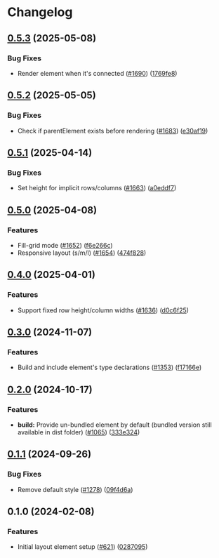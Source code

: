 # Changelog

## [0.5.3](https://github.com/EOX-A/EOxElements/compare/layout-v0.5.2...layout-v0.5.3) (2025-05-08)


### Bug Fixes

* Render element when it's connected ([#1690](https://github.com/EOX-A/EOxElements/issues/1690)) ([1769fe8](https://github.com/EOX-A/EOxElements/commit/1769fe8478272cdac20d1cacbbae32f33460090a))

## [0.5.2](https://github.com/EOX-A/EOxElements/compare/layout-v0.5.1...layout-v0.5.2) (2025-05-05)


### Bug Fixes

* Check if parentElement exists before rendering ([#1683](https://github.com/EOX-A/EOxElements/issues/1683)) ([e30af19](https://github.com/EOX-A/EOxElements/commit/e30af198682a8c962ee161a792056b25c82752bd))

## [0.5.1](https://github.com/EOX-A/EOxElements/compare/layout-v0.5.0...layout-v0.5.1) (2025-04-14)


### Bug Fixes

* Set height for implicit rows/columns ([#1663](https://github.com/EOX-A/EOxElements/issues/1663)) ([a0eddf7](https://github.com/EOX-A/EOxElements/commit/a0eddf76fc308f1ed46eb665eabf1faf28f7079e))

## [0.5.0](https://github.com/EOX-A/EOxElements/compare/layout-v0.4.0...layout-v0.5.0) (2025-04-08)


### Features

* Fill-grid mode ([#1652](https://github.com/EOX-A/EOxElements/issues/1652)) ([f6e266c](https://github.com/EOX-A/EOxElements/commit/f6e266cf73ac771895e03d02c995e06747e73614))
* Responsive layout (s/m/l) ([#1654](https://github.com/EOX-A/EOxElements/issues/1654)) ([474f828](https://github.com/EOX-A/EOxElements/commit/474f8285a5e27df65ba598f57a86219f642809d8))

## [0.4.0](https://github.com/EOX-A/EOxElements/compare/layout-v0.3.0...layout-v0.4.0) (2025-04-01)


### Features

* Support fixed row height/column widths ([#1636](https://github.com/EOX-A/EOxElements/issues/1636)) ([d0c6f25](https://github.com/EOX-A/EOxElements/commit/d0c6f253d9d39633cb4297f935b8fb28af94f152))

## [0.3.0](https://github.com/EOX-A/EOxElements/compare/layout-v0.2.0...layout-v0.3.0) (2024-11-07)


### Features

* Build and include element's type declarations ([#1353](https://github.com/EOX-A/EOxElements/issues/1353)) ([f17166e](https://github.com/EOX-A/EOxElements/commit/f17166e292ce546a2ff45433a05248330eb63713))

## [0.2.0](https://github.com/EOX-A/EOxElements/compare/layout-v0.1.1...layout-v0.2.0) (2024-10-17)


### Features

* **build:** Provide un-bundled element by default (bundled version still available in dist folder) ([#1065](https://github.com/EOX-A/EOxElements/issues/1065)) ([333e324](https://github.com/EOX-A/EOxElements/commit/333e324def0354992fadd4640fc2ee9b72a545b4))

## [0.1.1](https://github.com/EOX-A/EOxElements/compare/layout-v0.1.0...layout-v0.1.1) (2024-09-26)


### Bug Fixes

* Remove default style ([#1278](https://github.com/EOX-A/EOxElements/issues/1278)) ([09f4d6a](https://github.com/EOX-A/EOxElements/commit/09f4d6a73517e071377e5b1ccef9f10d4983970f))

## 0.1.0 (2024-02-08)


### Features

* Initial layout element setup ([#621](https://github.com/EOX-A/EOxElements/issues/621)) ([0287095](https://github.com/EOX-A/EOxElements/commit/0287095297269b057d9927f89ab1afd1bd9543bf))
